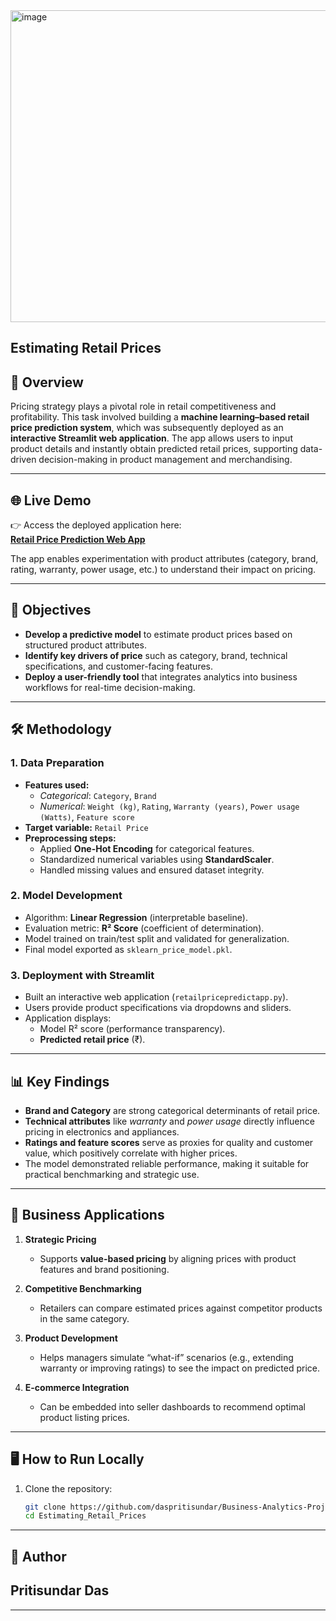 <img width="840" height="499" alt="image" src="https://github.com/user-attachments/assets/d785f7e3-d3b4-4f36-be41-448cdae655c5" />

## Estimating Retail Prices

## 📌 Overview  
Pricing strategy plays a pivotal role in retail competitiveness and profitability. This task involved building a **machine learning–based retail price prediction system**, which was subsequently deployed as an **interactive Streamlit web application**. The app allows users to input product details and instantly obtain predicted retail prices, supporting data-driven decision-making in product management and merchandising.

---

## 🌐 Live Demo  
👉 Access the deployed application here:  
**[Retail Price Prediction Web App](https://business-analysis-projects-xhsbtrehpr9znwstjinoz2.streamlit.app/)**  

The app enables experimentation with product attributes (category, brand, rating, warranty, power usage, etc.) to understand their impact on pricing.

---

## 🎯 Objectives  
- **Develop a predictive model** to estimate product prices based on structured product attributes.  
- **Identify key drivers of price** such as category, brand, technical specifications, and customer-facing features.  
- **Deploy a user-friendly tool** that integrates analytics into business workflows for real-time decision-making.  

---

## 🛠️ Methodology  

### 1. Data Preparation  
- **Features used:**  
  - *Categorical*: `Category`, `Brand`  
  - *Numerical*: `Weight (kg)`, `Rating`, `Warranty (years)`, `Power usage (Watts)`, `Feature score`  
- **Target variable:** `Retail Price`  
- **Preprocessing steps:**  
  - Applied **One-Hot Encoding** for categorical features.  
  - Standardized numerical variables using **StandardScaler**.  
  - Handled missing values and ensured dataset integrity.  

### 2. Model Development  
- Algorithm: **Linear Regression** (interpretable baseline).  
- Evaluation metric: **R² Score** (coefficient of determination).  
- Model trained on train/test split and validated for generalization.  
- Final model exported as `sklearn_price_model.pkl`.  

### 3. Deployment with Streamlit  
- Built an interactive web application (`retailpricepredictapp.py`).  
- Users provide product specifications via dropdowns and sliders.  
- Application displays:  
  - Model R² score (performance transparency).  
  - **Predicted retail price** (₹).  

---

## 📊 Key Findings  
- **Brand and Category** are strong categorical determinants of retail price.  
- **Technical attributes** like *warranty* and *power usage* directly influence pricing in electronics and appliances.  
- **Ratings and feature scores** serve as proxies for quality and customer value, which positively correlate with higher prices.  
- The model demonstrated reliable performance, making it suitable for practical benchmarking and strategic use.  

---

## 🚀 Business Applications  
1. **Strategic Pricing**  
   - Supports **value-based pricing** by aligning prices with product features and brand positioning.  

2. **Competitive Benchmarking**  
   - Retailers can compare estimated prices against competitor products in the same category.  

3. **Product Development**  
   - Helps managers simulate “what-if” scenarios (e.g., extending warranty or improving ratings) to see the impact on predicted price.  

4. **E-commerce Integration**  
   - Can be embedded into seller dashboards to recommend optimal product listing prices.  

---

## 🖥️ How to Run Locally  

1. Clone the repository:
   ```bash
   git clone https://github.com/daspritisundar/Business-Analytics-Projects.git
   cd Estimating_Retail_Prices

---

## 👤 Author

## Pritisundar Das

---


